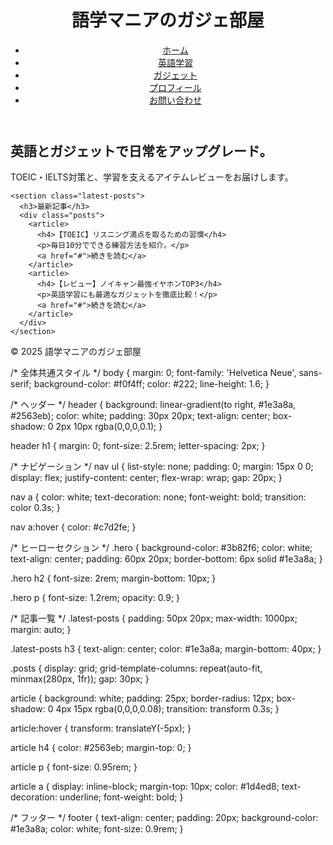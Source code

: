 <!DOCTYPE html>
<html lang="ja">
<head>
  <meta charset="UTF-8" />
  <meta name="viewport" content="width=device-width, initial-scale=1.0"/>
  <title>語学マニアのガジェ部屋</title>
  <link rel="stylesheet" href="style.css" />
</head>
<body>
  <header>
    <h1>語学マニアのガジェ部屋</h1>
    <nav>
      <ul>
        <li><a href="#">ホーム</a></li>
        <li><a href="#">英語学習</a></li>
        <li><a href="#">ガジェット</a></li>
        <li><a href="#">プロフィール</a></li>
        <li><a href="#">お問い合わせ</a></li>
      </ul>
    </nav>
  </header>

  <main>
    <section class="hero">
      <h2>英語とガジェットで日常をアップグレード。</h2>
      <p>TOEIC・IELTS対策と、学習を支えるアイテムレビューをお届けします。</p>
    </section>

    <section class="latest-posts">
      <h3>最新記事</h3>
      <div class="posts">
        <article>
          <h4>【TOEIC】リスニング満点を取るための習慣</h4>
          <p>毎日10分でできる練習方法を紹介。</p>
          <a href="#">続きを読む</a>
        </article>
        <article>
          <h4>【レビュー】ノイキャン最強イヤホンTOP3</h4>
          <p>英語学習にも最適なガジェットを徹底比較！</p>
          <a href="#">続きを読む</a>
        </article>
      </div>
    </section>
  </main>

  <footer>
    <p>&copy; 2025 語学マニアのガジェ部屋</p>
  </footer>
</body>
</html>/* 全体共通スタイル */
body {
  margin: 0;
  font-family: 'Helvetica Neue', sans-serif;
  background-color: #f0f4ff;
  color: #222;
  line-height: 1.6;
}

/* ヘッダー */
header {
  background: linear-gradient(to right, #1e3a8a, #2563eb);
  color: white;
  padding: 30px 20px;
  text-align: center;
  box-shadow: 0 2px 10px rgba(0,0,0,0.1);
}

header h1 {
  margin: 0;
  font-size: 2.5rem;
  letter-spacing: 2px;
}

/* ナビゲーション */
nav ul {
  list-style: none;
  padding: 0;
  margin: 15px 0 0;
  display: flex;
  justify-content: center;
  flex-wrap: wrap;
  gap: 20px;
}

nav a {
  color: white;
  text-decoration: none;
  font-weight: bold;
  transition: color 0.3s;
}

nav a:hover {
  color: #c7d2fe;
}

/* ヒーローセクション */
.hero {
  background-color: #3b82f6;
  color: white;
  text-align: center;
  padding: 60px 20px;
  border-bottom: 6px solid #1e3a8a;
}

.hero h2 {
  font-size: 2rem;
  margin-bottom: 10px;
}

.hero p {
  font-size: 1.2rem;
  opacity: 0.9;
}

/* 記事一覧 */
.latest-posts {
  padding: 50px 20px;
  max-width: 1000px;
  margin: auto;
}

.latest-posts h3 {
  text-align: center;
  color: #1e3a8a;
  margin-bottom: 40px;
}

.posts {
  display: grid;
  grid-template-columns: repeat(auto-fit, minmax(280px, 1fr));
  gap: 30px;
}

article {
  background: white;
  padding: 25px;
  border-radius: 12px;
  box-shadow: 0 4px 15px rgba(0,0,0,0.08);
  transition: transform 0.3s;
}

article:hover {
  transform: translateY(-5px);
}

article h4 {
  color: #2563eb;
  margin-top: 0;
}

article p {
  font-size: 0.95rem;
}

article a {
  display: inline-block;
  margin-top: 10px;
  color: #1d4ed8;
  text-decoration: underline;
  font-weight: bold;
}

/* フッター */
footer {
  text-align: center;
  padding: 20px;
  background-color: #1e3a8a;
  color: white;
  font-size: 0.9rem;
}
